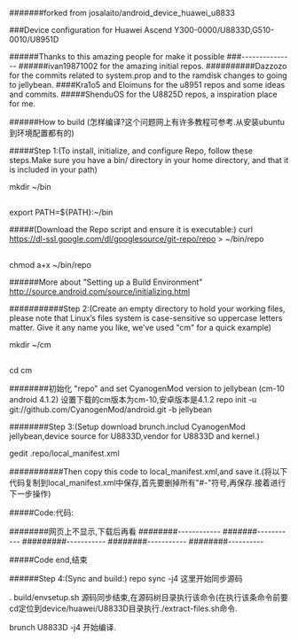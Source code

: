 #######forked from josalaito/android_device_huawei_u8833

###Device configuration for Huawei Ascend Y300-0000/U8833D,G510-0010/U8951D

######Thanks to this amazing people for make it possible
###---------------
######ivan19871002 for the amazing initial repos.
##########Dazzozo for the commits related to system.prop and to the ramdisk changes to going to jellybean.
####Kra1o5 and Eloimuns for the u8951 repos and some ideas and commits.
#####ShenduOS for the U8825D repos, a inspiration place for me.


######How to build (怎样编译?这个问题网上有许多教程可参考.从安装ubuntu到环境配置都有的)



#####Step 1:(To install, initialize, and configure Repo, follow these steps.Make sure you have a bin/ directory in your home directory, and that it is included in your path)

mkdir ~/bin
##
export PATH=${PATH}:~/bin

#####(Download the Repo script and ensure it is executable:)
curl https://dl-ssl.google.com/dl/googlesource/git-repo/repo > ~/bin/repo
##
chmod a+x ~/bin/repo

######More about "Setting up a Build Environment" http://source.android.com/source/initializing.html




###########Step 2:(Create an empty directory to hold your working files, please note that Linux’s files system is case-sensitive so uppercase letters matter. Give it any name you like, we’ve used "cm" for a quick example)

mkdir ~/cm
##
cd cm

########初始化 "repo" and set CyanogenMod version to jellybean (cm-10 android 4.1.2) 设置下载的cm版本为cm-10,安卓版本是4.1.2
repo init -u git://github.com/CyanogenMod/android.git -b jellybean




########Step 3:(Setup download brunch.includ CyanogenMod jellybean,device source for U8833D,vendor for U8833D and kernel.)

gedit .repo/local_manifest.xml

###########Then copy this code to local_manifest.xml,and save it.(将以下代码复制到local_manifest.xml中保存,首先要删掉所有"#-"符号,再保存.接着进行下一步操作)

#####Code:代码:

<?xml version="1.0" encoding="UTF-8"?>
########网页上不显示,下载后再看
<manifest>
########------------
<remove-project name="CyanogenMod/android_hardware_qcom_display" />
<project name="xjljian/android_hardware_qcom_display" path="hardware/qcom/display" remote="github" revision="jellybean" />
#######-----------
<project name="xjljian/android_device_huawei_y300-0000_U8833D_new" path="device/huawei/U8833D" remote="github" revision="jellybean" />
<project name="xjljian/android_kernel_huawei_msm8x25" path="kernel/huawei/msm8x25" remote="github" revision="cm-10.1" />
#########-----------
<project name="xjljian/proprietary_vendor_huawei_U8833D" path="vendor/huawei/" remote="github" revision="jellybean" />
<project name="CyanogenMod/android_hardware_atheros_wlan" path="hardware/atheros/wlan" remote="github" revision="jellybean" />
########-----------
</manifest>
########----------

#####Code end,结束

######Step 4:(Sync and build:)
repo sync -j4       这里开始同步源码

. build/envsetup.sh       源码同步结束,在源码树目录执行该命令(在执行该条命令前要cd定位到device/huawei/U8833D目录执行./extract-files.sh命令.

brunch U8833D -j4          开始编译.
